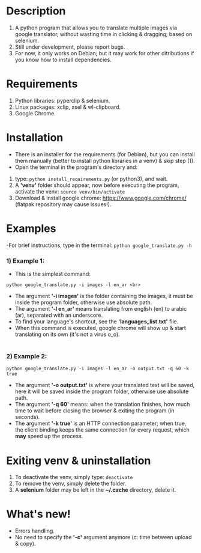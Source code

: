 # Description
1) A python program that allows you to translate multiple images
via google translator, without wasting time in clicking & dragging; based on selenium.
2) Still under development, please report bugs.
3) For now, it only works on Debian; but it may work for other ditributions if you know how to install dependencies.

# Requirements
1) Python libraries: pyperclip & selenium.
2) Linux packages: xclip, xsel & wl-clipboard.
3) Google Chrome.

# Installation
- There is an installer for the requirements (for Debian), but you can install them manually (better to install python libraries in a venv) & skip step (1). <br>
- Open the terminal in the program's directory and:
1) type: ````python install_requirements.py```` (or python3), and wait.
2) A <b>'venv'</b> folder should appear, now before executing the program, activate the venv: ````source venv/bin/activate````
2) Download & install google chrome: https://www.google.com/chrome/ (flatpak repository may cause issues!).

# Examples
-For brief instructions, type in the terminal: ````python google_translate.py -h```` <br>
### 1) Example 1:
- This is the simplest command: <br>
````
python google_translate.py -i images -l en_ar <br>
````
- The argument <b>'-i images'</b> is the folder containing the images, it must be inside the program folder, otherwise use absolute path. <br>
- The argument <b>'-l en_ar'</b> means translating from english (en) to arabic (ar), separated with an underscore. <br>
- To find your language's shortcut, see the <b>'languages_list.txt'</b> file. <br>
- When this command is executed, google chrome will show up & start translating on its own (it's not a virus o_o). <br> <br>

### 2) Example 2:
````
python google_translate.py -i images -l en_ar -o output.txt -q 60 -k true
````
- The argument <b>'-o output.txt'</b> is where your translated text will be saved, here it will be saved inside the program folder, otherwise use absolute path. <br>
- The argument <b>'-q 60'</b> means: when the translation finishes, how much time to wait before closing the browser & exiting the program (in seconds). <br>
- The argument <b>'-k true'</b> is an HTTP connection parameter; when true, the client binding keeps the
 same connection for every request, which <b>may</b> speed up the process.

# Exiting venv & uninstallation
1) To deactivate the venv, simply type: ````deactivate````
2) To remove the venv, simply delete the folder.
3) A <b>selenium</b> folder may be left in the <b>~/.cache</b> directory, delete it.

# What's new!
- Errors handling.
- No need to specify the <b>'-c'</b> argument anymore (c: time between upload & copy).

